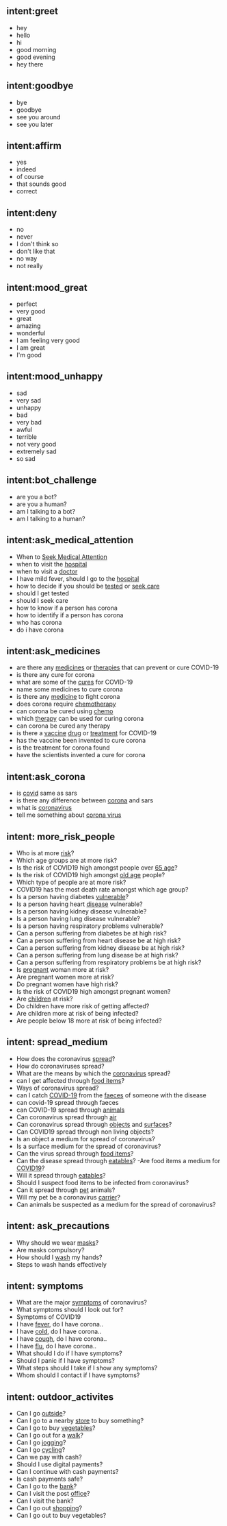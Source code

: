 ## intent:greet
- hey
- hello
- hi
- good morning
- good evening
- hey there

## intent:goodbye
- bye
- goodbye
- see you around
- see you later

## intent:affirm
- yes
- indeed
- of course
- that sounds good
- correct

## intent:deny
- no
- never
- I don't think so
- don't like that
- no way
- not really

## intent:mood_great
- perfect
- very good
- great
- amazing
- wonderful
- I am feeling very good
- I am great
- I'm good

## intent:mood_unhappy
- sad
- very sad
- unhappy
- bad
- very bad
- awful
- terrible
- not very good
- extremely sad
- so sad

## intent:bot_challenge
- are you a bot?
- are you a human?
- am I talking to a bot?
- am I talking to a human?

## intent:ask_medical_attention

- When to [Seek Medical Attention](seek_attention)
- when to visit the [hospital](seek_attention)
- when to visit a [doctor](seek_attention)
- I have mild fever, should I go to the [hospital](seek_attention)
- how to decide if you should be [tested](seek_attention) or [seek care](seek_attention)
- should I get tested
- should I seek care
- how to know if a person has corona
- how to identify if a person has corona
- who has corona
- do i have corona

## intent:ask_medicines
- are there any [medicines](seek_medicines) or [therapies](seek_medicines) that can prevent or cure COVID-19
- is there any cure for corona
- what are some of the [cures](seek_medicines) for COVID-19
- name some medicines to cure corona
- is there any [medicine](seek_medicines) to fight corona
- does corona require [chemotherapy](seek_medicines)
- can corona be cured using [chemo](seek_medicines)
- which [therapy](seek_medicines) can be used for curing corona
- can corona be cured any therapy
- is there a [vaccine](seek_medicines) [drug](seek_medicines) or [treatment](seek_medicines) for COVID-19
- has the vaccine been invented to cure corona
- is the treatment for corona found
- have the scientists invented a cure for corona

## intent:ask_corona
- is [covid](covid) same as sars
- is there any difference between [corona](covid) and sars 
- what is [coronavirus](covid)
- tell me something about [corona virus](covid)

## intent: more_risk_people
- Who is at more [risk](more_risk)?
- Which age groups are at more risk?
- Is the risk of COVID19 high amongst people over [65 age](more_risk)?
- Is the risk of COVID19 high amongst [old age](more_risk) people?
- Which type of people are at more risk?
- COVID19 has the most death rate amongst which age group?
- Is a person having diabetes [vulnerable](more_risk)?
- Is a person having heart [disease](more_risk) vulnerable?
- Is a person having kidney disease vulnerable?
- Is a person having lung disease vulnerable?
- Is a person having respiratory problems vulnerable?
- Can a person suffering from diabetes be at high risk?
- Can a person suffering from heart disease be at high risk?
- Can a person suffering from kidney disease be at high risk?
- Can a person suffering from lung disease be at high risk?
- Can a person suffering from respiratory problems be at high risk?
- Is [pregnant](more_risk) woman more at risk?
- Are pregnant women more at risk?
- Do pregnant women have high risk?
- Is the risk of COVID19 high amongst pregnant women?
- Are [children](more_risk) at risk?
- Do children have more risk of getting affected?
- Are children more at risk of being infected?
- Are people below 18 more at risk of being infected?

## intent: spread_medium
- How does the coronavirus [spread](spread_type)?
- How do coronaviruses spread?
- What are the means by which the [coronavirus](covid) spread?
- can I get affected through [food items](spread_type)?
- Ways of coronavirus spread?
- can I catch [COVID-19](covid) from the [faeces](spread_type) of someone with the disease
- can covid-19 spread through faeces
- can COVID-19 spread through [animals](spread_type)
- Can coronavirus spread through [air](spread_type)
- Can coronavirus spread through [objects](spread_type) and [surfaces](spread_type)?
- Can COVID19 spread through non living objects?
- Is an object a medium for spread of coronavirus?
- Is a surface medium for the spread of coronavirus?
- Can the virus spread through [food items](spread_type)?
- Can the disease spread through [eatables](spread_type)?
-Are food items a medium for [COVID19](covid)?
- Will it spread through [eatables](spread_type)?
- Should I suspect food items to be infected from coronavirus?
- Can it spread through [pet](spread_type) animals?
- Will my pet be a coronavirus [carrier](spread_type)?
- Can animals be suspected as a medium for the spread of coronavirus?

## intent: ask_precautions
- Why should we wear [masks](precaution)?
- Are masks compulsory? 
- How should I [wash](precaution) my hands?
- Steps to wash hands effectively

## intent: symptoms
- What are the major [symptoms](symptoms) of coronavirus?
- What symptoms should I look out for?
- Symptoms of COVID19
- I have [fever](symptoms), do I have corona..
- I have [cold](symptoms), do I have corona..
- I have [cough](symptoms), do I have corona..
- I have [flu](symptoms), do I have corona..
- What should I do if I have symptoms?
- Should I panic if I have symptoms?
- What steps should I take if I show any symptoms?
- Whom should I contact if I have symptoms?

## intent: outdoor_activites
- Can I go [outside](outside)?
- Can I go to a nearby [store](outside) to buy something?
- Can I go to buy [vegetables](outside)?
- Can I go out for a [walk](outside)?
- Can I go [jogging](outside)?
- Can I go [cycling](outside)?
- Can we pay with cash?
- Should I use digital payments?
- Can I continue with cash payments?
- Is cash payments safe?
- Can I go to the [bank](outside)?
- Can I visit the post [office](outside)?
- Can I visit the bank?
- Can I go out [shopping](outside)?
- Can I go out to buy vegetables?

